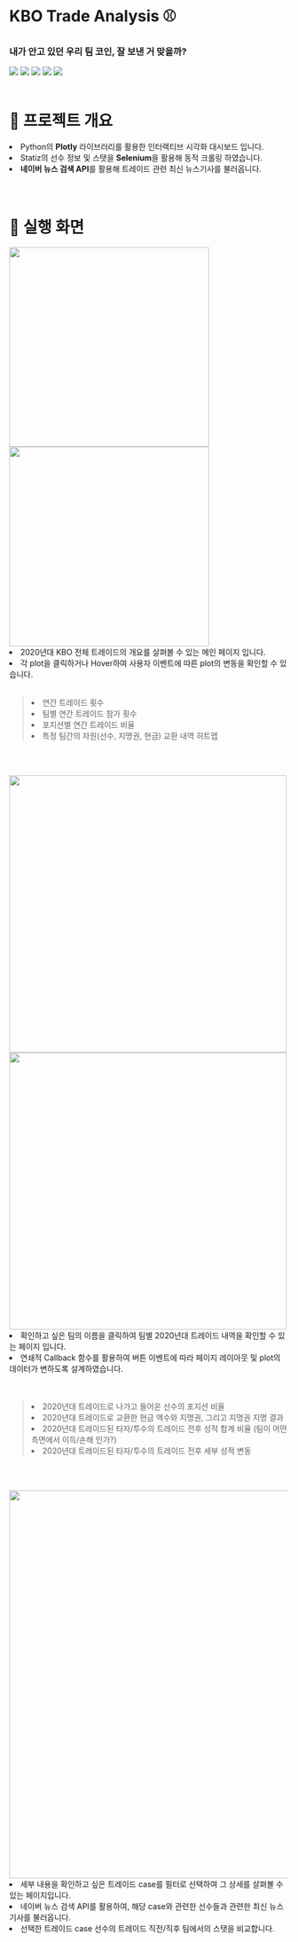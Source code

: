 # KBO Trade Analysis ⚾
### 내가 안고 있던 우리 팀 코인, 잘 보낸 거 맞을까?

<img src="https://img.shields.io/badge/Jupyter-F37626?style=for-the-badge&logo=Jupyter&logoColor=white"> <img src="https://img.shields.io/badge/Selenium-43B02A?style=for-the-badge&logo=Selenium&logoColor=white"> <img src="https://img.shields.io/badge/Plotly-3F4F75?style=for-the-badge&logo=Plotly&logoColor=white"> <img src="https://img.shields.io/badge/Bootstrap-7952B3?style=for-the-badge&logo=Bootstrap&logoColor=white"> <img src="https://img.shields.io/badge/CSS3-1572B6?style=for-the-badge&logo=CSS3&logoColor=white"> 
<br><br>

# 🚀 프로젝트 개요
<li>Python의 <b>Plotly</b> 라이브러리를 활용한 인터랙티브 시각화 대시보드 입니다.</li>
<li>Statiz의 선수 정보 및 스탯을 <b>Selenium</b>을 활용해 동적 크롤링 하였습니다.</li>
<li><b>네이버 뉴스 검색 API</b>를 활용해 트레이드 관련 최신 뉴스기사를 불러옵니다.</li>
<br><br>

# 🧠 실행 화면

<img src="https://github.com/user-attachments/assets/5cfd0514-8adc-4839-8ebf-6ee39fd4ddeb" width="360">
<img src="https://github.com/user-attachments/assets/7e4cc09f-c043-446e-be05-2410b600cbcc" width="360">
<li>2020년대 KBO 전체 트레이드의 개요를 살펴볼 수 있는 메인 페이지 입니다.</li>
<li> 각 plot을 클릭하거나 Hover하여 사용자 이벤트에 따른 plot의 변동을 확인할 수 있습니다.
<br><br>

> <li>연간 트레이드 횟수</li>
> <li>팀별 연간 트레이드 참가 횟수</li>
> <li>포지션별 연간 트레이드 비율</li>
> <li>특정 팀간의 자원(선수, 지명권, 현금) 교환 내역 히트맵</li>
<br><br>

<img src="https://github.com/user-attachments/assets/0012963f-aa9d-4f5c-8a7f-4b5ce17edef4" width="500">
<img src="https://github.com/user-attachments/assets/42cdd39c-23ac-48ef-a41f-c6efe5cdab75" width="500">
<li>확인하고 싶은 팀의 이름을 클릭하여 팀별 2020년대 트레이드 내역을 확인할 수 있는 페이지 입니다.</li>
<li>연쇄적 Callback 함수를 활용하여 버튼 이벤트에 따라 페이지 레이아웃 및 plot의 데이터가 변하도록 설계하였습니다.</li>
<br><br>

> <li>2020년대 트레이드로 나가고 들어온 선수의 포지션 비율</li>
> <li>2020년대 트레이드로 교환한 현금 액수와 지명권, 그리고 지명권 지명 결과</li>
> <li>2020년대 트레이드된 타자/투수의 트레이드 전후 성적 합계 비율 (팀이 어떤 측면에서 이득/손해 인가?)</li>
> <li>2020년대 트레이드된 타자/투수의 트레이드 전후 세부 성적 변동 </li>
<br><br>

<img src="https://github.com/user-attachments/assets/1ac573d6-ec06-4abc-a697-6350bb4ebf75" width="700">
<li>세부 내용을 확인하고 싶은 트레이드 case를 필터로 선택하여 그 상세를 살펴볼 수 있는 페이지입니다.</li>
<li>네이버 뉴스 검색 API를 활용하여, 해당 case와 관련한 선수들과 관련한 최신 뉴스 기사를 불러옵니다.</li>
<li>선택한 트레이드 case 선수의 트레이드 직전/직후 팀에서의 스탯을 비교합니다.</li>
<br><br>
